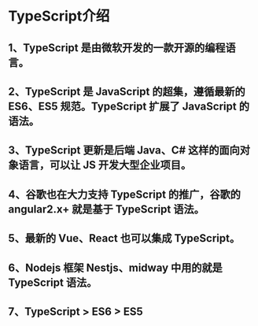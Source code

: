 # TypeScript介绍 
## 1、TypeScript 是由微软开发的一款开源的编程语言。
## 2、TypeScript 是 JavaScript 的超集，遵循最新的 ES6、ES5 规范。TypeScript 扩展了 JavaScript 的语法。
## 3、TypeScript 更新是后端 Java、C# 这样的面向对象语言，可以让 JS 开发大型企业项目。
## 4、谷歌也在大力支持 TypeScript 的推广，谷歌的 angular2.x+ 就是基于 TypeScript 语法。
## 5、最新的 Vue、React 也可以集成 TypeScript。
## 6、Nodejs 框架 Nestjs、midway 中用的就是 TypeScript 语法。
## 7、TypeScript > ES6 > ES5

